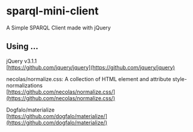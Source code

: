 # sparql-mini-client

A Simple SPARQL Client made with jQuery


## Using ...

jQuery v3.1.1  
[https://github.com/jquery/jquery](https://github.com/jquery/jquery)

necolas/normalize.css: A collection of HTML element and attribute style-normalizations  
[https://github.com/necolas/normalize.css/](https://github.com/necolas/normalize.css/)

Dogfalo/materialize  
[https://github.com/dogfalo/materialize/](https://github.com/dogfalo/materialize/)


